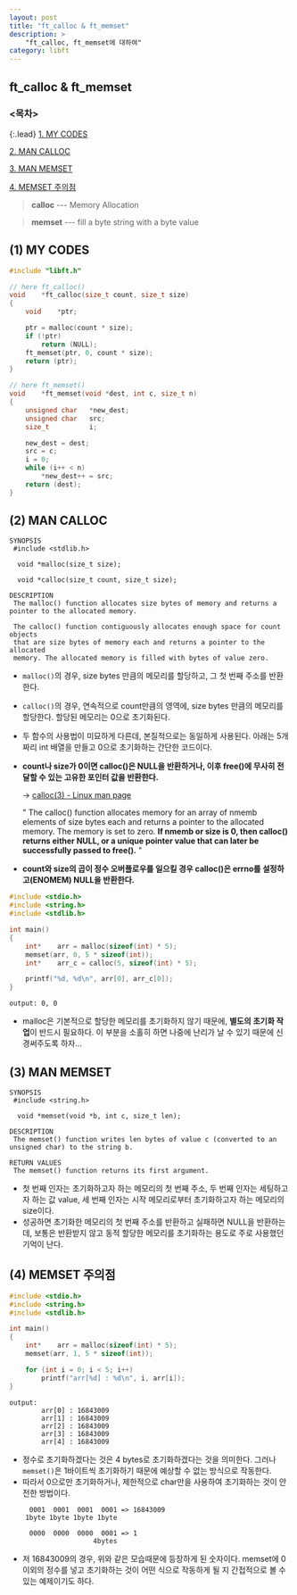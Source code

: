 ```yaml
---
layout: post
title: "ft_calloc & ft_memset"
description: >
    "ft_calloc, ft_memset에 대하여"
category: libft
---
```

## ft_calloc & ft_memset

### <목차>
{:.lead}
[1. MY CODES](#1-my-codes)

[2. MAN CALLOC](#2-man-calloc)

[3. MAN MEMSET](#3-man-memset)

[4. MEMSET 주의점](#4-memset-주의점)

> **calloc** --- Memory Allocation

> **memset** --- fill a byte string with a byte value

## (1) MY CODES

~~~c
#include "libft.h"

// here ft_calloc()
void	*ft_calloc(size_t count, size_t size)
{
	void	*ptr;

	ptr = malloc(count * size);
	if (!ptr)
		return (NULL);
	ft_memset(ptr, 0, count * size);
	return (ptr);
}

// here ft_memset()
void	*ft_memset(void *dest, int c, size_t n)
{
	unsigned char	*new_dest;
	unsigned char	src;
	size_t			i;

	new_dest = dest;
	src = c;
	i = 0;
	while (i++ < n)
		*new_dest++ = src;
	return (dest);
}
~~~

## (2) MAN CALLOC
~~~plain
SYNOPSIS
 #include <stdlib.h>

  void *malloc(size_t size);

  void *calloc(size_t count, size_t size);

DESCRIPTION
 The malloc() function allocates size bytes of memory and returns a pointer to the allocated memory.

 The calloc() function contiguously allocates enough space for count objects
 that are size bytes of memory each and returns a pointer to the allocated
 memory. The allocated memory is filled with bytes of value zero.
~~~

 - `malloc()`의 경우, size bytes 만큼의 메모리를 할당하고, 그 첫 번째 주소를 반환한다.
 - `calloc()`의 경우, 연속적으로 count만큼의 영역에, size bytes 만큼의 메모리를 할당한다. 할당된 메모리는 0으로 초기화된다.
 - 두 함수의 사용법이 미묘하게 다른데, 본질적으로는 동일하게 사용된다. 아래는 5개짜리 int 배열을 만들고 0으로 초기화하는 간단한 코드이다.

 - **count나 size가 0이면 calloc()은 NULL을 반환하거나, 이후 free()에 무사히 전달할 수 있는 고유한 포인터 값을 반환한다.**

   -> [calloc(3) - Linux man page](https://linux.die.net/man/3/calloc) 
   
   " The calloc() function allocates memory for an array of nmemb elements of size bytes each and returns a pointer to the allocated memory. The memory is set to zero. **If nmemb or size is 0, then calloc() returns either NULL, or a unique pointer value that can later be successfully passed to free().** "

 - **count와 size의 곱이 정수 오버플로우를 일으킬 경우 calloc()은 errno를 설정하고(ENOMEM) NULL을 반환한다.** 

~~~C
#include <stdio.h>
#include <string.h>
#include <stdlib.h>

int main()
{
	int*	arr = malloc(sizeof(int) * 5);
	memset(arr, 0, 5 * sizeof(int));
	int*	arr_c = calloc(5, sizeof(int) * 5);

	printf("%d, %d\n", arr[0], arr_c[0]);
}
~~~
~~~plain
output: 0, 0
~~~

 - malloc은 기본적으로 할당한 메모리를 초기화하지 않기 때문에, **별도의 초기화 작업**이 반드시 필요하다. 이 부분을 소홀히 하면 나중에 난리가 날 수 있기 때문에 신경써주도록 하자...

## (3) MAN MEMSET
~~~plain
SYNOPSIS
 #include <string.h>

  void *memset(void *b, int c, size_t len);

DESCRIPTION
 The memset() function writes len bytes of value c (converted to an unsigned char) to the string b.

RETURN VALUES
 The memset() function returns its first argument.
~~~

- 첫 번째 인자는 초기화하고자 하는 메모리의 첫 번째 주소, 두 번째 인자는 세팅하고자 하는 값 value, 세 번째 인자는 시작 메모리로부터 초기화하고자 하는 메모리의 size이다.
- 성공하면 초기화한 메모리의 첫 번째 주소를 반환하고 실패하면 NULL을 반환하는데, 보통은 반환받지 않고 동적 할당한 메모리를 초기화하는 용도로 주로 사용했던 기억이 난다.

## (4) MEMSET 주의점
~~~c
#include <stdio.h>
#include <string.h>
#include <stdlib.h>

int main()
{
	int*	arr = malloc(sizeof(int) * 5);
	memset(arr, 1, 5 * sizeof(int));

	for (int i = 0; i < 5; i++)
		printf("arr[%d] : %d\n", i, arr[i]);
}
~~~
~~~plain
output:
        arr[0] : 16843009
        arr[1] : 16843009
        arr[2] : 16843009
        arr[3] : 16843009
        arr[4] : 16843009
~~~

 - 정수로 초기화하겠다는 것은 4 bytes로 초기화하겠다는 것을 의미한다. 그러나 `memset()`은 1바이트씩 초기화하기 때문에 예상할 수 없는 방식으로 작동한다.
 - 따라서 0으로만 초기화하거나, 제한적으로 char만을 사용하여 초기화하는 것이 안전한 방법이다.
~~~plain
     0001  0001  0001  0001 => 16843009
    1byte 1byte 1byte 1byte

     0000  0000  0000  0001 => 1
                     4bytes
~~~
 - 저 16843009의 경우, 위와 같은 모습때문에 등장하게 된 숫자이다. memset에 0이외의 정수를 넣고 초기화하는 것이 어떤 식으로 작동하게 될 지 간접적으로 볼 수 있는 예제이기도 하다.